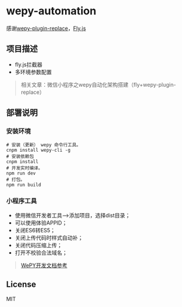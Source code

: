 # wepy-automation
  感谢[wepy-plugin-replace](http://npm.taobao.org/package/wepy-plugin-replace)，[Fly.js](https://github.com/wendux/fly/blob/master/README-CH.md)
## 项目描述
- fly.js拦截器
- 多环境参数配置

> 相关文章：微信小程序之wepy自动化架构搭建（fly+wepy-plugin-replace）

## 部署说明

### 安装环境
```
# 安装（更新） wepy 命令行工具。
cnpm install wepy-cli -g
# 安装依赖包
cnpm install
# 开发实时编译。
npm run dev
# 打包。
npm run build
```

### 小程序工具
- 使用微信开发者工具-->添加项目，选择dist目录；
- 可以使用体验APPID；
- 关闭ES6转ES5；
- 关闭上传代码时样式自动补；
- 关闭代码压缩上传；
- 打开不校验合法域名；

> [WePY开发文档参考](https://tencent.github.io/wepy/)

## License
MIT
